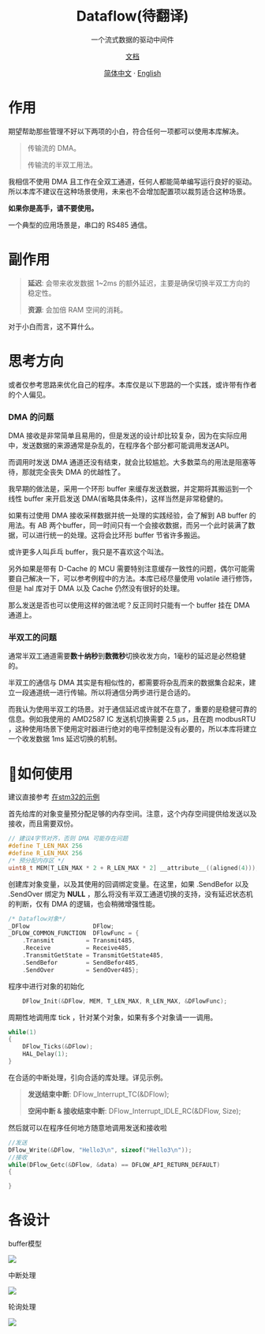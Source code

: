 <p align="center">
 <h1 align="center">Dataflow(待翻译)</h1>
 <p align="center">一个流式数据的驱动中间件</p>
</p>
<p align="center">
    <a href="https://wiki.yono233.cn/Dataflow/zh_hans/">文档</a>
</p>

<p align="center">
    <a href="/README.md">简体中文</a>
    ·
    <a href="/Example/README.DATA/README_EN.md">English</a>
</p>

# 作用
期望帮助那些管理不好以下两项的小白，符合任何一项都可以使用本库解决。

>传输流的 DMA。
>
>传输流的半双工用法。

我相信不使用 DMA 且工作在全双工通道，任何人都能简单编写运行良好的驱动。所以本库不建议在这种场景使用，未来也不会增加配置项以裁剪适合这种场景。

**如果你是高手，请不要使用。**

一个典型的应用场景是，串口的 RS485 通信。

# 副作用
>**延迟**: 会带来收发数据 1~2ms 的额外延迟，主要是确保切换半双工方向的稳定性。
>
>**资源**: 会加倍 RAM 空间的消耗。

对于小白而言，这不算什么。

# 思考方向

或者仅参考思路来优化自己的程序。本库仅是以下思路的一个实践，或许带有作者的个人偏见。

### DMA 的问题
DMA 接收是非常简单且易用的，但是发送的设计却比较复杂，因为在实际应用中，发送数据的来源通常是杂乱的，在程序各个部分都可能调用发送API。

而调用时发送 DMA 通道还没有结束，就会比较尴尬。大多数菜鸟的用法是阻塞等待，那就完全丧失 DMA 的优越性了。

我早期的做法是，采用一个环形 buffer 来缓存发送数据，并定期将其搬运到一个线性 buffer 来开启发送 DMA(省略具体条件)，这样当然是非常稳健的。

如果有过使用 DMA 接收采样数据并统一处理的实践经验，会了解到 AB buffer 的用法。有 AB 两个buffer，同一时间只有一个会接收数据，而另一个此时装满了数据，可以进行统一的处理。这将会比环形 buffer 节省许多搬运。

或许更多人叫乒乓 buffer，我只是不喜欢这个叫法。

另外如果是带有 D-Cache 的 MCU 需要特别注意缓存一致性的问题，偶尔可能需要自己解决一下，可以参考例程中的方法。本库已经尽量使用 volatile 进行修饰，但是 hal 库对于 DMA 以及 Cache 仍然没有很好的处理。

那么发送是否也可以使用这样的做法呢？反正同时只能有一个 buffer 挂在 DMA 通道上。

### 半双工的问题
通常半双工通道需要**数十纳秒**到**数微秒**切换收发方向，1毫秒的延迟是必然稳健的。

半双工的通信与 DMA 其实是有相似性的，都需要将杂乱而来的数据集合起来，建立一段通道统一进行传输。所以将通信分两步进行是合适的。

而我认为使用半双工的场景。对于通信延迟或许就不在意了，重要的是稳健可靠的信息。例如我使用的 AMD2587 IC 发送机切换需要 2.5 μs，且在跑 modbusRTU ，这种使用场景下使用定时器进行绝对的电平控制是没有必要的，所以本库将建立一个收发数据 1ms 延迟切换的机制。

# 🤔如何使用

建议直接参考 [在stm32的示例](/Example/stm32H743/h7_main.c)

首先给库的对象变量预分配足够的内存空间。注意，这个内存空间提供给发送以及接收，而且需要双份。

```c
// 建议4字节对齐，否则 DMA 可能存在问题
#define T_LEN_MAX 256
#define R_LEN_MAX 256
/* 预分配内存区 */
uint8_t MEM[T_LEN_MAX * 2 + R_LEN_MAX * 2] __attribute__((aligned(4)));
```

创建库对象变量，以及其使用的回调绑定变量。在这里，如果 .SendBefor 以及 .SendOver 绑定为 **NULL** ，那么将没有半双工通道切换的支持，没有延迟状态机的判断，仅有 DMA 的逻辑，也会稍微增强性能。

```c
/* Dataflow对象*/
_DFlow                  DFlow;
_DFLOW_COMMON_FUNCTION  DFlowFunc = {
    .Transmit         = Transmit485, 
    .Receive          = Receive485,
    .TransmitGetState = TransmitGetState485,
    .SendBefor        = SendBefor485,
    .SendOver         = SendOver485};
```

程序中进行对象的初始化

```c
    DFlow_Init(&DFlow, MEM, T_LEN_MAX, R_LEN_MAX, &DFlowFunc);
```

周期性地调用库 tick ，针对某个对象，如果有多个对象请一一调用。

```c
while(1)
{
    DFlow_Ticks(&DFlow);
    HAL_Delay(1);
}
```
在合适的中断处理，引向合适的库处理。详见示例。

>**发送结束中断**:  DFlow_Interrupt_TC(&DFlow);
>
>**空闲中断 & 接收结束中断**: DFlow_Interrupt_IDLE_RC(&DFlow, Size);

然后就可以在程序任何地方随意地调用发送和接收啦

```c
//发送
DFlow_Write(&DFlow, "Hello3\n", sizeof("Hello3\n"));
//接收
while(DFlow_Getc(&DFlow, &data) == DFLOW_API_RETURN_DEFAULT)
{

}
```



# 各设计

buffer模型

![](https://cloudflare-imgbed-6qt.pages.dev/file/1735001474791_buffer%20%E6%A8%A1%E5%9E%8B.png)

中断处理

![](https://cloudflare-imgbed-6qt.pages.dev/file/1735001486438_%E4%B8%AD%E6%96%AD%E5%A4%84%E7%90%86.png)

轮询处理

![](https://cloudflare-imgbed-6qt.pages.dev/file/1735001486588_%E8%BD%AE%E8%AF%A2%E5%A4%84%E7%90%86.png)

